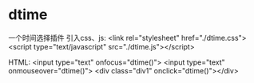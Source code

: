 # dtime
一个时间选择插件
引入css、js:
&lt;link rel="stylesheet" href="./dtime.css"&gt;
&lt;script type="text/javascript" src="./dtime.js"&gt;&lt;/script&gt;

HTML:
&lt;input type="text"  onfocus="dtime()"&gt;
&lt;input type="text"  onmouseover="dtime()"&gt;
&lt;div class="div1" onclick="dtime()"&gt;&lt;/div&gt;

